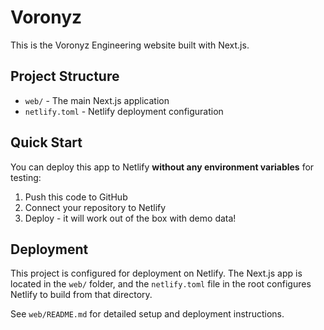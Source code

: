 # Voronyz

This is the Voronyz Engineering website built with Next.js.

## Project Structure

- `web/` - The main Next.js application
- `netlify.toml` - Netlify deployment configuration

## Quick Start

You can deploy this app to Netlify **without any environment variables** for testing:

1. Push this code to GitHub
2. Connect your repository to Netlify
3. Deploy - it will work out of the box with demo data!

## Deployment

This project is configured for deployment on Netlify. The Next.js app is located in the `web/` folder, and the `netlify.toml` file in the root configures Netlify to build from that directory.

See `web/README.md` for detailed setup and deployment instructions.
